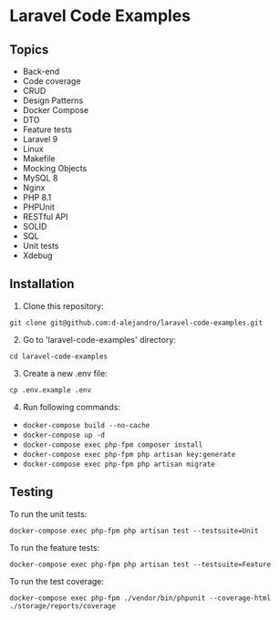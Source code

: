 # Laravel Code Examples

## Topics

- Back-end
- Code coverage
- CRUD
- Design Patterns
- Docker Compose
- DTO
- Feature tests
- Laravel 9
- Linux
- Makefile
- Mocking Objects
- MySQL 8
- Nginx
- PHP 8.1
- PHPUnit
- RESTful API
- SOLID
- SQL
- Unit tests
- Xdebug

## Installation

1. Clone this repository:
```
git clone git@github.com:d-alejandro/laravel-code-examples.git
```
2. Go to 'laravel-code-examples' directory:
```
cd laravel-code-examples
```
3. Create a new .env file:
```
cp .env.example .env
```
4. Run following commands:

- `docker-compose build --no-cache`
- `docker-compose up -d`
- `docker-compose exec php-fpm composer install`
- `docker-compose exec php-fpm php artisan key:generate`
- `docker-compose exec php-fpm php artisan migrate`

## Testing

To run the unit tests:
```
docker-compose exec php-fpm php artisan test --testsuite=Unit
```

To run the feature tests:
```
docker-compose exec php-fpm php artisan test --testsuite=Feature
```

To run the test coverage:
```
docker-compose exec php-fpm ./vendor/bin/phpunit --coverage-html ./storage/reports/coverage
```
